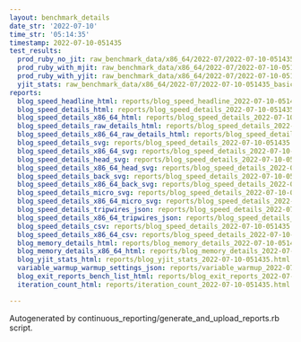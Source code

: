 ```yaml
---
layout: benchmark_details
date_str: '2022-07-10'
time_str: '05:14:35'
timestamp: 2022-07-10-051435
test_results:
  prod_ruby_no_jit: raw_benchmark_data/x86_64/2022-07/2022-07-10-051435_basic_benchmark_prod_ruby_no_jit.json
  prod_ruby_with_mjit: raw_benchmark_data/x86_64/2022-07/2022-07-10-051435_basic_benchmark_prod_ruby_with_mjit.json
  prod_ruby_with_yjit: raw_benchmark_data/x86_64/2022-07/2022-07-10-051435_basic_benchmark_prod_ruby_with_yjit.json
  yjit_stats: raw_benchmark_data/x86_64/2022-07/2022-07-10-051435_basic_benchmark_yjit_stats.json
reports:
  blog_speed_headline_html: reports/blog_speed_headline_2022-07-10-051435.html
  blog_speed_details_html: reports/blog_speed_details_2022-07-10-051435.html
  blog_speed_details_x86_64_html: reports/blog_speed_details_2022-07-10-051435.x86_64.html
  blog_speed_details_raw_details_html: reports/blog_speed_details_2022-07-10-051435.raw_details.html
  blog_speed_details_x86_64_raw_details_html: reports/blog_speed_details_2022-07-10-051435.x86_64.raw_details.html
  blog_speed_details_svg: reports/blog_speed_details_2022-07-10-051435.svg
  blog_speed_details_x86_64_svg: reports/blog_speed_details_2022-07-10-051435.x86_64.svg
  blog_speed_details_head_svg: reports/blog_speed_details_2022-07-10-051435.head.svg
  blog_speed_details_x86_64_head_svg: reports/blog_speed_details_2022-07-10-051435.x86_64.head.svg
  blog_speed_details_back_svg: reports/blog_speed_details_2022-07-10-051435.back.svg
  blog_speed_details_x86_64_back_svg: reports/blog_speed_details_2022-07-10-051435.x86_64.back.svg
  blog_speed_details_micro_svg: reports/blog_speed_details_2022-07-10-051435.micro.svg
  blog_speed_details_x86_64_micro_svg: reports/blog_speed_details_2022-07-10-051435.x86_64.micro.svg
  blog_speed_details_tripwires_json: reports/blog_speed_details_2022-07-10-051435.tripwires.json
  blog_speed_details_x86_64_tripwires_json: reports/blog_speed_details_2022-07-10-051435.x86_64.tripwires.json
  blog_speed_details_csv: reports/blog_speed_details_2022-07-10-051435.csv
  blog_speed_details_x86_64_csv: reports/blog_speed_details_2022-07-10-051435.x86_64.csv
  blog_memory_details_html: reports/blog_memory_details_2022-07-10-051435.html
  blog_memory_details_x86_64_html: reports/blog_memory_details_2022-07-10-051435.x86_64.html
  blog_yjit_stats_html: reports/blog_yjit_stats_2022-07-10-051435.html
  variable_warmup_warmup_settings_json: reports/variable_warmup_2022-07-10-051435.warmup_settings.json
  blog_exit_reports_bench_list_html: reports/blog_exit_reports_2022-07-10-051435.bench_list.html
  iteration_count_html: reports/iteration_count_2022-07-10-051435.html

---
```

Autogenerated by continuous_reporting/generate_and_upload_reports.rb script.
